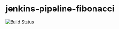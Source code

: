 # jenkins-pipeline-fibonacci

[![Build Status](http://18.214.93.21/buildStatus/icon?job=fibonacci)](http://ec2-18-214-93-21.compute-1.amazonaws.com/job/fibonacci/)

